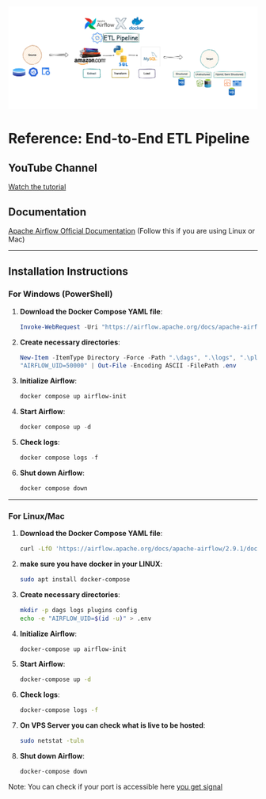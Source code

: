 ![ETL Pipeline](images/pipeline_design.png)

# Reference: End-to-End ETL Pipeline

## YouTube Channel
[Watch the tutorial](https://www.youtube.com/watch?v=3xyoM28B40Y&t=10s)

## Documentation
[Apache Airflow Official Documentation](https://airflow.apache.org/docs/apache-airflow/stable/howto/docker-compose/index.html) (Follow this if you are using Linux or Mac)

---

## Installation Instructions

### For Windows (PowerShell)

1. **Download the Docker Compose YAML file**:
   ```powershell
   Invoke-WebRequest -Uri "https://airflow.apache.org/docs/apache-airflow/2.9.1/docker-compose.yaml" -OutFile "docker-compose.yaml"
   ```

2. **Create necessary directories**:
   ```powershell
   New-Item -ItemType Directory -Force -Path ".\dags", ".\logs", ".\plugins", ".\config"
   "AIRFLOW_UID=50000" | Out-File -Encoding ASCII -FilePath .env
   ```

3. **Initialize Airflow**:
   ```powershell
   docker compose up airflow-init
   ```

4. **Start Airflow**:
   ```powershell
   docker compose up -d
   ```

5. **Check logs**:
   ```powershell
   docker compose logs -f
   ```

6. **Shut down Airflow**:
   ```powershell
   docker compose down
   ```

---

### For Linux/Mac

1. **Download the Docker Compose YAML file**:
   ```bash
   curl -LfO 'https://airflow.apache.org/docs/apache-airflow/2.9.1/docker-compose.yaml'
   ```
   
2. **make sure you have docker in your LINUX**:
   ```bash
   sudo apt install docker-compose
   ```
   
3. **Create necessary directories**:
   ```bash
   mkdir -p dags logs plugins config
   echo -e "AIRFLOW_UID=$(id -u)" > .env
   ```

4. **Initialize Airflow**:
   ```bash
   docker-compose up airflow-init
   ```

5. **Start Airflow**:
   ```bash
   docker-compose up -d
   ```

6. **Check logs**:
   ```bash
   docker-compose logs -f
   ```

7. **On VPS Server you can check what is live to be hosted**:
   ```bash
   sudo netstat -tuln
   ```

7. **Shut down Airflow**:
   ```bash
   docker-compose down
   ```


Note: You can check if your port is accessible here [you get signal](https://www.yougetsignal.com/tools/open-ports/)
